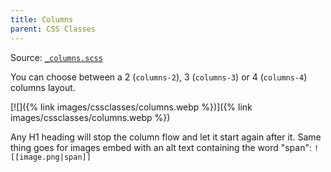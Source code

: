 ```yaml
---
title: Columns
parent: CSS Classes
---
```


Source: [`_columns.scss`](https://github.com/ElsaTam/obsidian-fancy-a-story/blob/main/scss/cssclasses/_columns.scss) 

You can choose between a 2 (`columns-2`), 3 (`columns-3`) or 4 (`columns-4`) columns layout.

[![]({% link images/cssclasses/columns.webp %})]({% link images/cssclasses/columns.webp %})

Any H1 heading will stop the column flow and let it start again after it. Same thing goes for images embed with an alt text containing the word "span": `![[image.png|span]]`